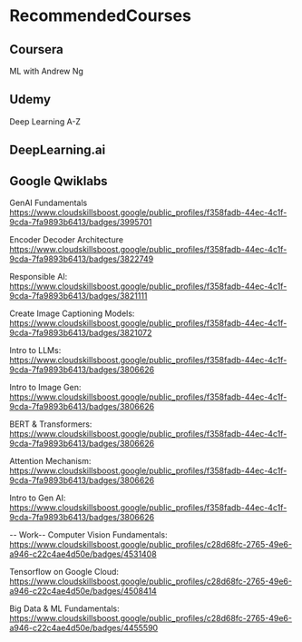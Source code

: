# RecommendedCourses

## Coursera

ML with Andrew Ng

## Udemy

Deep Learning A-Z

## DeepLearning.ai

## Google Qwiklabs

GenAI Fundamentals
https://www.cloudskillsboost.google/public_profiles/f358fadb-44ec-4c1f-9cda-7fa9893b6413/badges/3995701

Encoder Decoder Architecture
https://www.cloudskillsboost.google/public_profiles/f358fadb-44ec-4c1f-9cda-7fa9893b6413/badges/3822749

Responsible AI:
https://www.cloudskillsboost.google/public_profiles/f358fadb-44ec-4c1f-9cda-7fa9893b6413/badges/3821111

Create Image Captioning Models:
https://www.cloudskillsboost.google/public_profiles/f358fadb-44ec-4c1f-9cda-7fa9893b6413/badges/3821072

Intro to LLMs:
https://www.cloudskillsboost.google/public_profiles/f358fadb-44ec-4c1f-9cda-7fa9893b6413/badges/3806626

Intro to Image Gen:
https://www.cloudskillsboost.google/public_profiles/f358fadb-44ec-4c1f-9cda-7fa9893b6413/badges/3806626

BERT & Transformers:
https://www.cloudskillsboost.google/public_profiles/f358fadb-44ec-4c1f-9cda-7fa9893b6413/badges/3806626

Attention Mechanism:
https://www.cloudskillsboost.google/public_profiles/f358fadb-44ec-4c1f-9cda-7fa9893b6413/badges/3806626

Intro to Gen AI:
https://www.cloudskillsboost.google/public_profiles/f358fadb-44ec-4c1f-9cda-7fa9893b6413/badges/3806626

-- Work--
Computer Vision Fundamentals:
https://www.cloudskillsboost.google/public_profiles/c28d68fc-2765-49e6-a946-c22c4ae4d50e/badges/4531408

Tensorflow on Google Cloud:
https://www.cloudskillsboost.google/public_profiles/c28d68fc-2765-49e6-a946-c22c4ae4d50e/badges/4508414

Big Data & ML Fundamentals:
https://www.cloudskillsboost.google/public_profiles/c28d68fc-2765-49e6-a946-c22c4ae4d50e/badges/4455590


